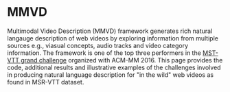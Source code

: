 # MMVD
Multimodal Video Description (MMVD) framework generates rich natural langauge description of web videos by exploring information from multiple sources e.g., viasual concepts, audio tracks and video category information. The framework is one of the top three performers in the <a href="http://ms-multimedia-challenge.com/challenge" target="_blank"> MST-VTT grand challenge</a> organized with ACM-MM 2016. This page provides the code, additional results and illustrative examples of the challenges involved in producing natural language description for "in the wild" web videos as found in MSR-VTT dataset.
